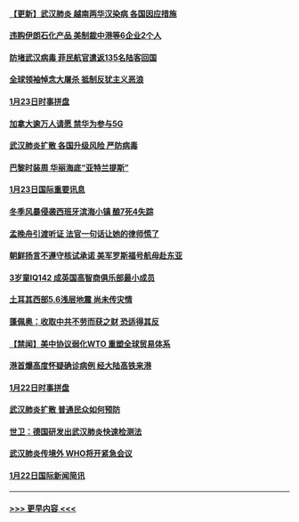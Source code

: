 #### [【更新】武汉肺炎 越南两华汉染病 各国因应措施](../pages/prog202/a102758911.md?t=01241511) 
#### [违购伊朗石化产品 美制裁中港等6企业2个人](../pages/prog202/a102759952.md?t=01241511) 
#### [防堵武汉病毒 菲民航官遣返135名陆客回国](../pages/prog202/a102759946.md?t=01241511) 
#### [全球领袖悼念大屠杀 抵制反犹主义恶浪](../pages/prog202/a102759678.md?t=01241511) 
#### [1月23日时事拼盘](../pages/prog202/a102759599.md?t=01241511) 
#### [加拿大逾万人请愿 禁华为参与5G](../pages/prog202/a102759553.md?t=01241511) 
#### [武汉肺炎扩散 各国升级风险 严防病毒](../pages/prog202/a102759400.md?t=01241511) 
#### [巴黎时装周 华丽海底“亚特兰提斯”](../pages/prog202/a102759217.md?t=01241511) 
#### [1月23日国际重要讯息](../pages/prog202/a102759199.md?t=01241511) 
#### [冬季风暴侵袭西班牙滨海小镇 酿7死4失踪](../pages/prog202/a102759119.md?t=01241511) 
#### [孟晚舟引渡听证 法官一句话让她的律师慌了](../pages/prog202/a102759060.md?t=01241511) 
#### [朝鲜扬言不遵守核试承诺 美军罗斯福号航母赴东亚](../pages/prog202/a102759001.md?t=01241511) 
#### [3岁童IQ142 成英国高智商俱乐部最小成员](../pages/prog202/a102758990.md?t=01241511) 
#### [土耳其西部5.6浅层地震 尚未传灾情](../pages/prog202/a102758903.md?t=01241511) 
#### [蓬佩奥：收取中共不劳而获之财 恐适得其反](../pages/prog202/a102758889.md?t=01241511) 
#### [【禁闻】美中协议弱化WTO 重塑全球贸易体系](../pages/prog202/a102758790.md?t=01241511) 
#### [港首爆高度怀疑确诊病例 经大陆高铁来港](../pages/prog202/a102758613.md?t=01241511) 
#### [1月22日时事拼盘](../pages/prog202/a102758615.md?t=01241511) 
#### [武汉肺炎扩散 普通民众如何预防](../pages/prog202/a102758504.md?t=01241511) 
#### [世卫：德国研发出武汉肺炎快速检测法](../pages/prog202/a102758495.md?t=01241511) 
#### [武汉肺炎传境外 WHO将开紧急会议](../pages/prog202/a102758437.md?t=01241511) 
#### [1月22日国际新闻简讯](../pages/prog202/a102758231.md?t=01241511) 

----
#### [ >>> 更早内容 <<< ](../indexes/prog202-earlier.md)
